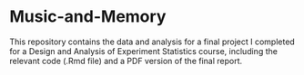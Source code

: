 # Music-and-Memory

This repository contains the data and analysis for a final project I completed for a Design and Analysis of Experiment Statistics course, including the relevant code (.Rmd file) and a PDF version of the final report.



